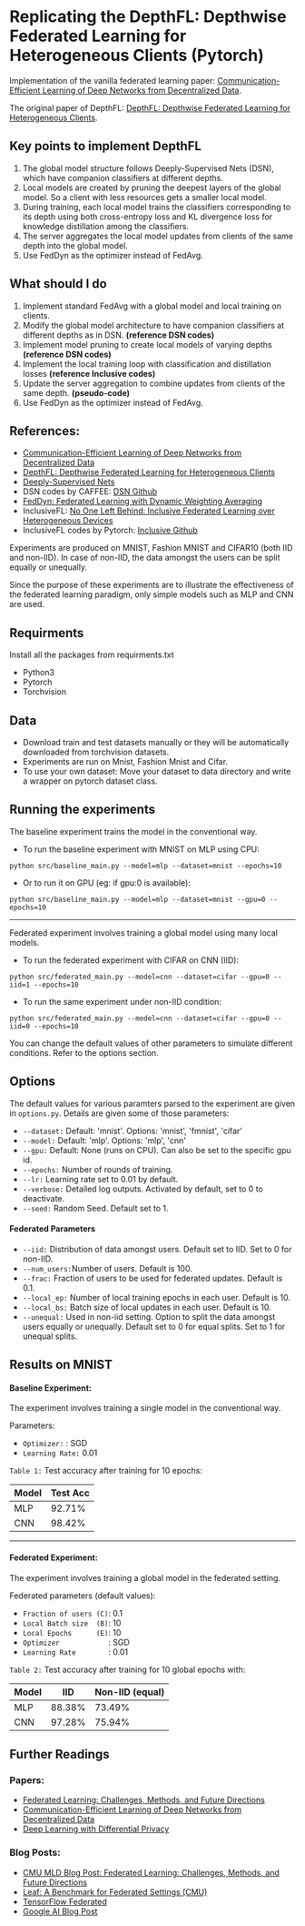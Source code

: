 # Replicating the DepthFL: Depthwise Federated Learning for Heterogeneous Clients (Pytorch)

Implementation of the vanilla federated learning paper: [Communication-Efficient Learning of Deep Networks from Decentralized Data](https://arxiv.org/abs/1602.05629).

The original paper of DepthFL: [DepthFL: Depthwise Federated Learning for Heterogeneous Clients](https://openreview.net/forum?id=pf8RIZTMU58).

## Key points to implement DepthFL
1. The global model structure follows Deeply-Supervised Nets (DSN), which have companion classifiers at different depths.
2. Local models are created by pruning the deepest layers of the global model. So a client with less resources gets a smaller local model.
3. During training, each local model trains the classifiers corresponding to its depth using both cross-entropy loss and KL divergence loss for knowledge distillation among the classifiers.
4. The server aggregates the local model updates from clients of the same depth into the global model.
5. Use FedDyn as the optimizer instead of FedAvg.

## What should I do
1. Implement standard FedAvg with a global model and local training on clients. 
2. Modify the global model architecture to have companion classifiers at different depths as in DSN. **(reference DSN codes)**
3. Implement model pruning to create local models of varying depths **(reference DSN codes)**
4. Implement the local training loop with classification and distillation losses **(reference Inclusive codes)**
5. Update the server aggregation to combine updates from clients of the same depth. **(pseudo-code)**
6. Use FedDyn as the optimizer instead of FedAvg.

## References:
- [Communication-Efficient Learning of Deep Networks from Decentralized Data](https://arxiv.org/abs/1602.05629)
- [DepthFL: Depthwise Federated Learning for Heterogeneous Clients](https://openreview.net/forum?id=pf8RIZTMU58)
- [Deeply-Supervised Nets](https://arxiv.org/abs/1409.5185)
- DSN codes by CAFFEE: [DSN Github](https://github.com/s9xie/DSN)
- [FedDyn: Federated Learning with Dynamic Weighting Averaging](https://arxiv.org/abs/2003.00295)
- InclusiveFL: [No One Left Behind: Inclusive Federated Learning over Heterogeneous Devices](https://arxiv.org/abs/2106.01997)
- InclusiveFL codes by Pytorch: [Inclusive Github](https://github.com/Rachelxuan11/InclusiveFL)


Experiments are produced on MNIST, Fashion MNIST and CIFAR10 (both IID and non-IID). In case of non-IID, the data amongst the users can be split equally or unequally.

Since the purpose of these experiments are to illustrate the effectiveness of the federated learning paradigm, only simple models such as MLP and CNN are used.

## Requirments
Install all the packages from requirments.txt
* Python3
* Pytorch
* Torchvision

## Data
* Download train and test datasets manually or they will be automatically downloaded from torchvision datasets.
* Experiments are run on Mnist, Fashion Mnist and Cifar.
* To use your own dataset: Move your dataset to data directory and write a wrapper on pytorch dataset class.

## Running the experiments
The baseline experiment trains the model in the conventional way.

* To run the baseline experiment with MNIST on MLP using CPU:
```
python src/baseline_main.py --model=mlp --dataset=mnist --epochs=10
```
* Or to run it on GPU (eg: if gpu:0 is available):
```
python src/baseline_main.py --model=mlp --dataset=mnist --gpu=0 --epochs=10
```
-----

Federated experiment involves training a global model using many local models.

* To run the federated experiment with CIFAR on CNN (IID):
```
python src/federated_main.py --model=cnn --dataset=cifar --gpu=0 --iid=1 --epochs=10
```
* To run the same experiment under non-IID condition:
```
python src/federated_main.py --model=cnn --dataset=cifar --gpu=0 --iid=0 --epochs=10
```

You can change the default values of other parameters to simulate different conditions. Refer to the options section.

## Options
The default values for various paramters parsed to the experiment are given in ```options.py```. Details are given some of those parameters:

* ```--dataset:```  Default: 'mnist'. Options: 'mnist', 'fmnist', 'cifar'
* ```--model:```    Default: 'mlp'. Options: 'mlp', 'cnn'
* ```--gpu:```      Default: None (runs on CPU). Can also be set to the specific gpu id.
* ```--epochs:```   Number of rounds of training.
* ```--lr:```       Learning rate set to 0.01 by default.
* ```--verbose:```  Detailed log outputs. Activated by default, set to 0 to deactivate.
* ```--seed:```     Random Seed. Default set to 1.

#### Federated Parameters
* ```--iid:```      Distribution of data amongst users. Default set to IID. Set to 0 for non-IID.
* ```--num_users:```Number of users. Default is 100.
* ```--frac:```     Fraction of users to be used for federated updates. Default is 0.1.
* ```--local_ep:``` Number of local training epochs in each user. Default is 10.
* ```--local_bs:``` Batch size of local updates in each user. Default is 10.
* ```--unequal:```  Used in non-iid setting. Option to split the data amongst users equally or unequally. Default set to 0 for equal splits. Set to 1 for unequal splits.

## Results on MNIST
#### Baseline Experiment:
The experiment involves training a single model in the conventional way.

Parameters: <br />
* ```Optimizer:```    : SGD 
* ```Learning Rate:``` 0.01

```Table 1:``` Test accuracy after training for 10 epochs:

| Model | Test Acc |
| ----- | -----    |
|  MLP  |  92.71%  |
|  CNN  |  98.42%  |

----

#### Federated Experiment:
The experiment involves training a global model in the federated setting.

Federated parameters (default values):
* ```Fraction of users (C)```: 0.1 
* ```Local Batch size  (B)```: 10 
* ```Local Epochs      (E)```: 10 
* ```Optimizer            ```: SGD 
* ```Learning Rate        ```: 0.01 <br />

```Table 2:``` Test accuracy after training for 10 global epochs with:

| Model |    IID   | Non-IID (equal)|
| ----- | -----    |----            |
|  MLP  |  88.38%  |     73.49%     |
|  CNN  |  97.28%  |     75.94%     |


## Further Readings
### Papers:
* [Federated Learning: Challenges, Methods, and Future Directions](https://arxiv.org/abs/1908.07873)
* [Communication-Efficient Learning of Deep Networks from Decentralized Data](https://arxiv.org/abs/1602.05629)
* [Deep Learning with Differential Privacy](https://arxiv.org/abs/1607.00133)

### Blog Posts:
* [CMU MLD Blog Post: Federated Learning: Challenges, Methods, and Future Directions](https://blog.ml.cmu.edu/2019/11/12/federated-learning-challenges-methods-and-future-directions/)
* [Leaf: A Benchmark for Federated Settings (CMU)](https://leaf.cmu.edu/)
* [TensorFlow Federated](https://www.tensorflow.org/federated)
* [Google AI Blog Post](https://ai.googleblog.com/2017/04/federated-learning-collaborative.html)
